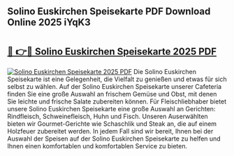 ## Solino Euskirchen Speisekarte PDF Download Online 2025 iYqK3

# <h2><a href="http://gcc8wg.nevu.top/?p=Solino+Euskirchen+Speisekarte">🔗 👉🔴 Solino Euskirchen Speisekarte 2025 PDF</a></h2>

[![Solino Euskirchen Speisekarte 2025 PDF](https://i.imgur.com/dBaPXMq.png)](http://gcc8wg.nevu.top/?p=Solino+Euskirchen+Speisekarte)
Die Solino Euskirchen Speisekarte ist eine Gelegenheit, die Vielfalt zu genießen und etwas für sich selbst zu wählen. Auf der Solino Euskirchen Speisekarte unserer Cafeteria finden Sie eine große Auswahl an frischem Gemüse und Obst, mit denen Sie leichte und frische Salate zubereiten können. Für Fleischliebhaber bietet unsere Solino Euskirchen Speisekarte eine große Auswahl an Gerichten: Rindfleisch, Schweinefleisch, Huhn und Fisch. Unseren Auserwählten bieten wir Gourmet-Gerichte wie Schaschlik und Steak an, die auf einem Holzfeuer zubereitet werden. In jedem Fall sind wir bereit, Ihnen bei der Auswahl der Speisen auf der Solino Euskirchen Speisekarte zu helfen und Ihnen einen komfortablen und komfortablen Service zu bieten.
